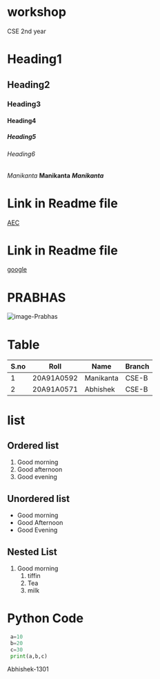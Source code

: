 # workshop
CSE 2nd year
# Heading1
## Heading2
### Heading3
#### Heading4
##### Heading5
###### Heading6
*Manikanta*
**Manikanta**
***Manikanta***
# Link in Readme file
[AEC](https://www.aec.edu.in/)
# Link in Readme file
[google](https://www.google.co.in/)
# PRABHAS
![image-Prabhas](https://www.filmibeat.com/wimg/desktop/2019/10/prabhas_23.jpg)

# Table
|S.no|Roll|Name|Branch|
|----|----|----|------|
|1|20A91A0592|Manikanta|CSE-B|
|2|20A91A0571|Abhishek|CSE-B|

# list
## Ordered list
1. Good morning
2. Good afternoon
3. Good evening
## Unordered list
- Good morning
- Good Afternoon
- Good Evening

## Nested List
1. Good morning
   1. tiffin
   2. Tea
   3. milk
  
# Python Code
``` python
 a=10
 b=20
 c=30
 print(a,b,c)
```
Abhishek-1301
